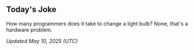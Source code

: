 ## Today's Joke
How many programmers does it take to change a light bulb? None, that's a hardware problem.

*Updated May 10, 2025 (UTC)*
